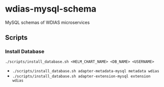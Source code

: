 # wdias-mysql-schema
MySQL schemas of WDIAS microservices

## Scripts
### Install Database
```
./scripts/install_database.sh <HELM_CHART_NAME> <DB_NAME> <USERNAME>
```
- `./scripts/install_database.sh adapter-metadata-mysql metadata wdias`
- `./scripts/install_database.sh adapter-extension-mysql extension wdias`
